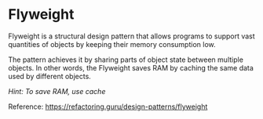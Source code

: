 # Flyweight

Flyweight is a structural design pattern that allows programs to support vast quantities of objects by keeping their
memory consumption low.

The pattern achieves it by sharing parts of object state between multiple objects. In other words, the Flyweight saves
RAM by caching the same data used by different objects.

*Hint: To save RAM, use cache*

Reference: https://refactoring.guru/design-patterns/flyweight


